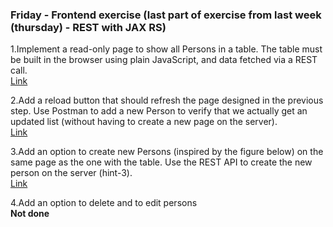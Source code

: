 ### Friday - Frontend exercise (last part of exercise from last week (thursday) - REST with JAX RS)  
 1.Implement a read-only page to show all Persons in a table. The table must be built in the browser using plain JavaScript, and data fetched via a REST call.  
[Link](https://github.com/cph-ms782/Review_week39/blob/8ddd3eb9e55dc80e14e376fa219c247aaf0743a2/5.Frontend-exercise/Frontend/src/index.js#L19)  

 2.Add a reload button that should refresh the page designed in the previous step. Use Postman to add a new Person to verify that we actually get an updated list (without having to create a new page on the server).  
[Link](https://github.com/cph-ms782/Review_week39/blob/8ddd3eb9e55dc80e14e376fa219c247aaf0743a2/5.Frontend-exercise/Frontend/src/index.js#L9)  

 3.Add an option to create new Persons (inspired by the figure below) on the same page as the one with the table. Use the REST API to create the new person on the server (hint-3).  
[Link](https://github.com/cph-ms782/Review_week39/blob/8ddd3eb9e55dc80e14e376fa219c247aaf0743a2/5.Frontend-exercise/Frontend/src/index.js#L38)  

4.Add an option to delete and to edit persons  
**Not done**  
  
